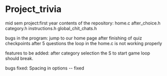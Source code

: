 # Project_trivia
 mid sem project:first year
contents of the repository:
home.c
after_choice.h
category.h
instructions.h
global_chit_chats.h

bugs in the program:
jump to our home page after finishing of quiz
checkpoints after 5 questions
the loop in the home.c is not working properly


features to be added:
after category selection the S to start game loop should break.

bugs fixed:
Spacing in options -- fixed